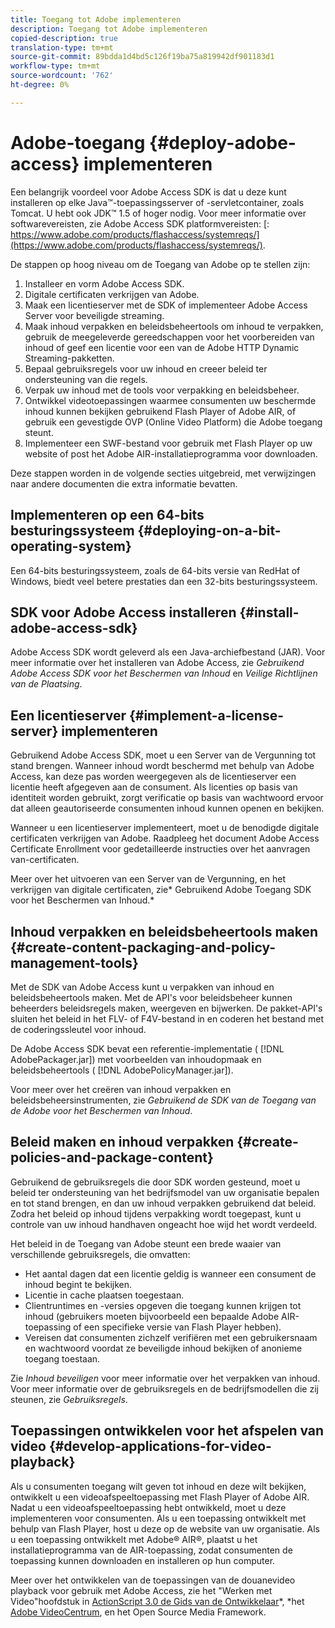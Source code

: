 ```yaml
---
title: Toegang tot Adobe implementeren
description: Toegang tot Adobe implementeren
copied-description: true
translation-type: tm+mt
source-git-commit: 89bdda1d4bd5c126f19ba75a819942df901183d1
workflow-type: tm+mt
source-wordcount: '762'
ht-degree: 0%

---
```



# Adobe-toegang {#deploy-adobe-access} implementeren

Een belangrijk voordeel voor Adobe Access SDK is dat u deze kunt installeren op elke Java™-toepassingsserver of -servletcontainer, zoals Tomcat. U hebt ook JDK™ 1.5 of hoger nodig. Voor meer informatie over softwarevereisten, zie Adobe Access SDK platformvereisten: [: https://www.adobe.com/products/flashaccess/systemreqs/](https://www.adobe.com/products/flashaccess/systemreqs/).

De stappen op hoog niveau om de Toegang van Adobe op te stellen zijn:

1. Installeer en vorm Adobe Access SDK.
1. Digitale certificaten verkrijgen van Adobe.
1. Maak een licentieserver met de SDK of implementeer Adobe Access Server voor beveiligde streaming.
1. Maak inhoud verpakken en beleidsbeheertools om inhoud te verpakken, gebruik de meegeleverde gereedschappen voor het voorbereiden van inhoud of geef een licentie voor een van de Adobe HTTP Dynamic Streaming-pakketten.
1. Bepaal gebruiksregels voor uw inhoud en creeer beleid ter ondersteuning van die regels.
1. Verpak uw inhoud met de tools voor verpakking en beleidsbeheer.
1. Ontwikkel videotoepassingen waarmee consumenten uw beschermde inhoud kunnen bekijken gebruikend Flash Player of Adobe AIR, of gebruik een gevestigde OVP (Online Video Platform) die Adobe toegang steunt.
1. Implementeer een SWF-bestand voor gebruik met Flash Player op uw website of post het Adobe AIR-installatieprogramma voor downloaden.

Deze stappen worden in de volgende secties uitgebreid, met verwijzingen naar andere documenten die extra informatie bevatten.

## Implementeren op een 64-bits besturingssysteem {#deploying-on-a-bit-operating-system}

Een 64-bits besturingssysteem, zoals de 64-bits versie van RedHat of Windows, biedt veel betere prestaties dan een 32-bits besturingssysteem.

## SDK voor Adobe Access installeren {#install-adobe-access-sdk}

Adobe Access SDK wordt geleverd als een Java-archiefbestand (JAR). Voor meer informatie over het installeren van Adobe Access, zie *Gebruikend Adobe Access SDK voor het Beschermen van Inhoud* en *Veilige Richtlijnen van de Plaatsing*.

## Een licentieserver {#implement-a-license-server} implementeren

Gebruikend Adobe Access SDK, moet u een Server van de Vergunning tot stand brengen. Wanneer inhoud wordt beschermd met behulp van Adobe Access, kan deze pas worden weergegeven als de licentieserver een licentie heeft afgegeven aan de consument. Als licenties op basis van identiteit worden gebruikt, zorgt verificatie op basis van wachtwoord ervoor dat alleen geautoriseerde consumenten inhoud kunnen openen en bekijken.

Wanneer u een licentieserver implementeert, moet u de benodigde digitale certificaten verkrijgen van Adobe. Raadpleeg het document Adobe Access Certificate Enrollment voor gedetailleerde instructies over het aanvragen van-certificaten.

Meer over het uitvoeren van een Server van de Vergunning, en het verkrijgen van digitale certificaten, zie* Gebruikend Adobe Toegang SDK voor het Beschermen van Inhoud.*

## Inhoud verpakken en beleidsbeheertools maken {#create-content-packaging-and-policy-management-tools}

Met de SDK van Adobe Access kunt u verpakken van inhoud en beleidsbeheertools maken. Met de API&#39;s voor beleidsbeheer kunnen beheerders beleidsregels maken, weergeven en bijwerken. De pakket-API&#39;s sluiten het beleid in het FLV- of F4V-bestand in en coderen het bestand met de coderingssleutel voor inhoud.

De Adobe Access SDK bevat een referentie-implementatie ( [!DNL AdobePackager.jar]) met voorbeelden van inhoudopmaak en beleidsbeheertools ( [!DNL AdobePolicyManager.jar]).

Voor meer over het creëren van inhoud verpakken en beleidsbeheersinstrumenten, zie *Gebruikend de SDK van de Toegang van de Adobe voor het Beschermen van Inhoud*.

## Beleid maken en inhoud verpakken {#create-policies-and-package-content}

Gebruikend de gebruiksregels die door SDK worden gesteund, moet u beleid ter ondersteuning van het bedrijfsmodel van uw organisatie bepalen en tot stand brengen, en dan uw inhoud verpakken gebruikend dat beleid. Zodra het beleid op inhoud tijdens verpakking wordt toegepast, kunt u controle van uw inhoud handhaven ongeacht hoe wijd het wordt verdeeld.

Het beleid in de Toegang van Adobe steunt een brede waaier van verschillende gebruiksregels, die omvatten:

* Het aantal dagen dat een licentie geldig is wanneer een consument de inhoud begint te bekijken.
* Licentie in cache plaatsen toegestaan.
* Clientruntimes en -versies opgeven die toegang kunnen krijgen tot inhoud (gebruikers moeten bijvoorbeeld een bepaalde Adobe AIR-toepassing of een specifieke versie van Flash Player hebben).
* Vereisen dat consumenten zichzelf verifiëren met een gebruikersnaam en wachtwoord voordat ze beveiligde inhoud bekijken of anonieme toegang toestaan.

Zie *Inhoud beveiligen* voor meer informatie over het verpakken van inhoud. Voor meer informatie over de gebruiksregels en de bedrijfsmodellen die zij steunen, zie *Gebruiksregels*.

## Toepassingen ontwikkelen voor het afspelen van video {#develop-applications-for-video-playback}

Als u consumenten toegang wilt geven tot inhoud en deze wilt bekijken, ontwikkelt u een videoafspeeltoepassing met Flash Player of Adobe AIR. Nadat u een videoafspeeltoepassing hebt ontwikkeld, moet u deze implementeren voor consumenten. Als u een toepassing ontwikkelt met behulp van Flash Player, host u deze op de website van uw organisatie. Als u een toepassing ontwikkelt met Adobe® AIR®, plaatst u het installatieprogramma van de AIR-toepassing, zodat consumenten de toepassing kunnen downloaden en installeren op hun computer.

Meer over het ontwikkelen van de toepassingen van de douanevideo playback voor gebruik met Adobe Access, zie het &quot;Werken met Video&quot;hoofdstuk in [ActionScript 3.0 de Gids van de Ontwikkelaar](https://help.adobe.com/en_US/as3/dev/WS9936fa0d5984e93b3f4f38ec1272a447844-8000.html)*, *het [Adobe VideoCentrum](https://www.adobe.com/devnet/video/), en het Open Source Media Framework.